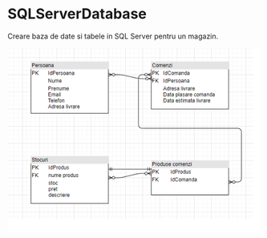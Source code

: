 # SQLServerDatabase

Creare baza de date si tabele in SQL Server pentru un magazin.

![](Diagrama%20-%20MagazinDb.png) 
